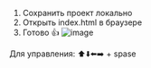 1. Сохранить проект локально
2. Открыть index.html в браузере
3. Готово 👍
   ![image](https://github.com/WukAp/WEB/assets/47060627/31a3ccf9-73d3-49bc-bd87-ef40b3854177)

Для управления:
⬆️⬇️⬅️➡️ + spase

